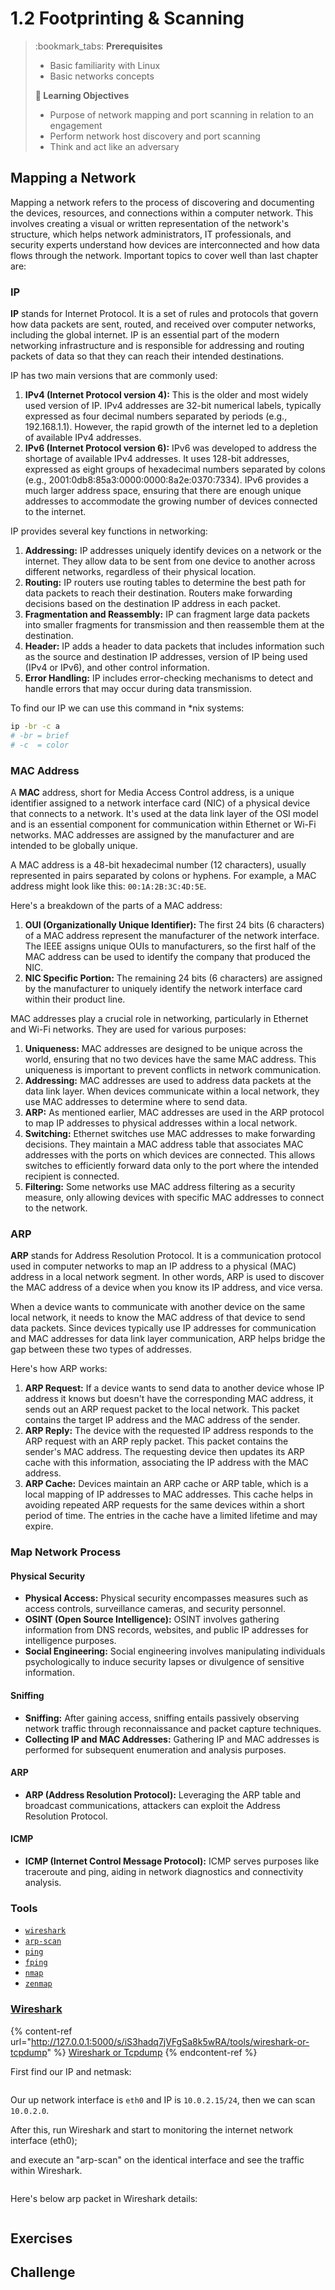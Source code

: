 # 1.2 Footprinting & Scanning

> :bookmark\_tabs: **Prerequisites**
>
> * Basic familiarity with Linux
> * Basic networks concepts
>
> **📕 Learning Objectives**
>
> * Purpose of network mapping and port scanning in relation to an engagement
> * Perform network host discovery and port scanning
> * Think and act like an adversary​

## Mapping a Network

Mapping a network refers to the process of discovering and documenting the devices, resources, and connections within a computer network. This involves creating a visual or written representation of the network's structure, which helps network administrators, IT professionals, and security experts understand how devices are interconnected and how data flows through the network. Important topics to cover well than last chapter are:

### IP

**IP** stands for Internet Protocol. It is a set of rules and protocols that govern how data packets are sent, routed, and received over computer networks, including the global internet. IP is an essential part of the modern networking infrastructure and is responsible for addressing and routing packets of data so that they can reach their intended destinations.

IP has two main versions that are commonly used:

1. **IPv4 (Internet Protocol version 4):** This is the older and most widely used version of IP. IPv4 addresses are 32-bit numerical labels, typically expressed as four decimal numbers separated by periods (e.g., 192.168.1.1). However, the rapid growth of the internet led to a depletion of available IPv4 addresses.
2. **IPv6 (Internet Protocol version 6):** IPv6 was developed to address the shortage of available IPv4 addresses. It uses 128-bit addresses, expressed as eight groups of hexadecimal numbers separated by colons (e.g., 2001:0db8:85a3:0000:0000:8a2e:0370:7334). IPv6 provides a much larger address space, ensuring that there are enough unique addresses to accommodate the growing number of devices connected to the internet.

IP provides several key functions in networking:

1. **Addressing:** IP addresses uniquely identify devices on a network or the internet. They allow data to be sent from one device to another across different networks, regardless of their physical location.
2. **Routing:** IP routers use routing tables to determine the best path for data packets to reach their destination. Routers make forwarding decisions based on the destination IP address in each packet.
3. **Fragmentation and Reassembly:** IP can fragment large data packets into smaller fragments for transmission and then reassemble them at the destination.
4. **Header:** IP adds a header to data packets that includes information such as the source and destination IP addresses, version of IP being used (IPv4 or IPv6), and other control information.
5. **Error Handling:** IP includes error-checking mechanisms to detect and handle errors that may occur during data transmission.

To find our IP we can use this command in \*nix systems:

```bash
ip -br -c a
# -br = brief
# -c  = color
```

### MAC Address

A **MAC** address, short for Media Access Control address, is a unique identifier assigned to a network interface card (NIC) of a physical device that connects to a network. It's used at the data link layer of the OSI model and is an essential component for communication within Ethernet or Wi-Fi networks. MAC addresses are assigned by the manufacturer and are intended to be globally unique.

A MAC address is a 48-bit hexadecimal number (12 characters), usually represented in pairs separated by colons or hyphens. For example, a MAC address might look like this: `00:1A:2B:3C:4D:5E`.

Here's a breakdown of the parts of a MAC address:

1. **OUI (Organizationally Unique Identifier):** The first 24 bits (6 characters) of a MAC address represent the manufacturer of the network interface. The IEEE assigns unique OUIs to manufacturers, so the first half of the MAC address can be used to identify the company that produced the NIC.
2. **NIC Specific Portion:** The remaining 24 bits (6 characters) are assigned by the manufacturer to uniquely identify the network interface card within their product line.

MAC addresses play a crucial role in networking, particularly in Ethernet and Wi-Fi networks. They are used for various purposes:

1. **Uniqueness:** MAC addresses are designed to be unique across the world, ensuring that no two devices have the same MAC address. This uniqueness is important to prevent conflicts in network communication.
2. **Addressing:** MAC addresses are used to address data packets at the data link layer. When devices communicate within a local network, they use MAC addresses to determine where to send data.
3. **ARP:** As mentioned earlier, MAC addresses are used in the ARP protocol to map IP addresses to physical addresses within a local network.
4. **Switching:** Ethernet switches use MAC addresses to make forwarding decisions. They maintain a MAC address table that associates MAC addresses with the ports on which devices are connected. This allows switches to efficiently forward data only to the port where the intended recipient is connected.
5. **Filtering:** Some networks use MAC address filtering as a security measure, only allowing devices with specific MAC addresses to connect to the network.

### ARP

**ARP** stands for Address Resolution Protocol. It is a communication protocol used in computer networks to map an IP address to a physical (MAC) address in a local network segment. In other words, ARP is used to discover the MAC address of a device when you know its IP address, and vice versa.

When a device wants to communicate with another device on the same local network, it needs to know the MAC address of that device to send data packets. Since devices typically use IP addresses for communication and MAC addresses for data link layer communication, ARP helps bridge the gap between these two types of addresses.

Here's how ARP works:

1. **ARP Request:** If a device wants to send data to another device whose IP address it knows but doesn't have the corresponding MAC address, it sends out an ARP request packet to the local network. This packet contains the target IP address and the MAC address of the sender.
2. **ARP Reply:** The device with the requested IP address responds to the ARP request with an ARP reply packet. This packet contains the sender's MAC address. The requesting device then updates its ARP cache with this information, associating the IP address with the MAC address.
3. **ARP Cache:** Devices maintain an ARP cache or ARP table, which is a local mapping of IP addresses to MAC addresses. This cache helps in avoiding repeated ARP requests for the same devices within a short period of time. The entries in the cache have a limited lifetime and may expire.

### Map Network Process

#### Physical Security

* **Physical Access:** Physical security encompasses measures such as access controls, surveillance cameras, and security personnel.
* **OSINT (Open Source Intelligence):** OSINT involves gathering information from DNS records, websites, and public IP addresses for intelligence purposes.
* **Social Engineering:** Social engineering involves manipulating individuals psychologically to induce security lapses or divulgence of sensitive information.

#### Sniffing

* **Sniffing:** After gaining access, sniffing entails passively observing network traffic through reconnaissance and packet capture techniques.
* **Collecting IP and MAC Addresses:** Gathering IP and MAC addresses is performed for subsequent enumeration and analysis purposes.

#### ARP

* **ARP (Address Resolution Protocol):** Leveraging the ARP table and broadcast communications, attackers can exploit the Address Resolution Protocol.

#### ICMP

* **ICMP (Internet Control Message Protocol):** ICMP serves purposes like traceroute and ping, aiding in network diagnostics and connectivity analysis.

### Tools

* [`wireshark`](1.2-footprinting-and-scanning.md#wireshark)
* [`arp-scan`](1.2-footprinting-and-scanning.md#arp-scan)
* [`ping`](1.2-footprinting-and-scanning.md#ping)
* [`fping`](1.2-footprinting-and-scanning.md#fping)
* [`nmap`](1.2-footprinting-and-scanning.md#nmap)
* [`zenmap`](1.2-footprinting-and-scanning.md#zenmap)

### [Wireshark](https://www.wireshark.org/)

{% content-ref url="http://127.0.0.1:5000/s/iS3hadq7jVFgSa8k5wRA/tools/wireshark-or-tcpdump" %}
[Wireshark or Tcpdump](http://127.0.0.1:5000/s/iS3hadq7jVFgSa8k5wRA/tools/wireshark-or-tcpdump)
{% endcontent-ref %}

First find our IP and netmask:

<div align="left">

<figure><img src="../../.gitbook/assets/Schermata del 2023-08-05 18-50-08.png" alt=""><figcaption></figcaption></figure>

</div>

Our up network interface is `eth0` and IP is `10.0.2.15/24`, then we can scan `10.0.2.0`.

After this, run Wireshark and start to monitoring the internet network interface (eth0);

and execute an "arp-scan" on the identical interface and see the traffic within Wireshark.

<figure><img src="../../.gitbook/assets/Schermata del 2023-08-05 18-41-30.png" alt=""><figcaption></figcaption></figure>

Here's below arp packet in Wireshark details:

<figure><img src="../../.gitbook/assets/Schermata del 2023-08-05 18-44-30.png" alt=""><figcaption></figcaption></figure>















## Exercises











## Challenge
